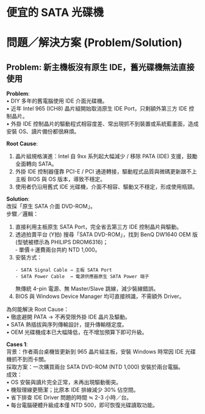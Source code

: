 # 便宜的 SATA 光碟機

# 問題／解決方案 (Problem/Solution)

## Problem: 新主機板沒有原生 IDE，舊光碟機無法直接使用  

**Problem**:  
• DIY 多年的舊電腦使用 IDE 介面光碟機。  
• 近年 Intel 965 (ICH8) 晶片組開始取消原生 IDE Port，只剩額外第三方 IDE 控制晶片。  
• 外掛 IDE 控制晶片的驅動程式相容度差、常出現抓不到裝置或系統藍畫面，造成安裝 OS、讀片備份都很麻煩。  

**Root Cause**:  
1. 晶片組規格演進：Intel 自 9xx 系列起大幅減少 / 移除 PATA (IDE) 支援，鼓勵全面轉向 SATA。  
2. 外掛 IDE 控制器僅靠 PCI-E / PCI 通道轉接，驅動程式品質與微碼更新跟不上主板 BIOS 與 OS 版本，導致不穩定。  
3. 使用者仍沿用舊式 IDE 光碟機，介面不相容、驅動又不穩定，形成使用瓶頸。  

**Solution**:  
改採「原生 SATA 介面 DVD-ROM」。  
步驟／邏輯：  
1. 直接利用主板原生 SATA Port，完全省去第三方 IDE 控制晶片與驅動。  
2. 透過拍賣平台 (Y拍) 搜尋「SATA DVD-ROM」，找到 BenQ DW1640 OEM 版 (型號被標示為 PHILIPS DROM6316)；  
   ‑ 單價＋運費兩台共約 NTD 1,000。  
3. 安裝方式：  
   ```text
   ‑ SATA Signal Cable → 主板 SATA Port  
   ‑ SATA Power Cable  → 電源供應器原生 SATA Power 端子
   ```  
   無傳統 4-pin 電源、無 Master/Slave 跳線，減少裝線錯誤。  
4. BIOS 與 Windows Device Manager 均可直接辨識，不需額外 Driver。  

為何能解決 Root Cause：  
• 徹底避開 PATA → 不再受限外掛 IDE 晶片及驅動。  
• SATA 熱插拔與序列傳輸設計，提升傳輸穩定度。  
• OEM 光碟機成本已大幅降低，在不增加預算下即可升級。  

**Cases 1**:  
背景：作者兩台桌機皆更新到 965 晶片組主板，安裝 Windows 時常因 IDE 光碟機抓不到而卡關。  
採取方案：一次購買兩台 SATA DVD-ROM (NTD 1,000) 安裝於兩台電腦。  
成效：  
• OS 安裝與讀片完全正常，未再出現驅動衝突。  
• 機殼理線更簡潔；比原本 IDE 排線減少 30% 佔空間。  
• 省下排查 IDE Driver 問題的時間 ≒ 2-3 小時／台。  
• 每台電腦硬體升級成本僅 NTD 500，即可恢復光碟讀取功能。
